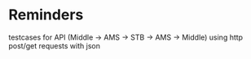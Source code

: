 # Reminders
testcases for API (Middle -> AMS -> STB -> AMS -> Middle) using http post/get requests with json
